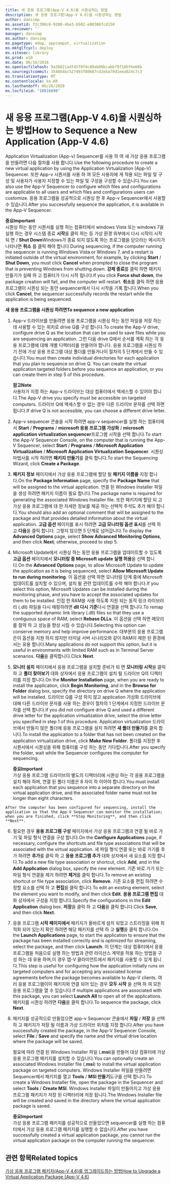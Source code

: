 ```yaml
---
title: 새 응용 프로그램(App-V 4.6)을 시퀀싱하는 방법
description: 새 응용 프로그램(App-V 4.6)을 시퀀싱하는 방법
author: dansimp
ms.assetid: f2c398c6-9200-4be3-b502-e00386fcd150
ms.reviewer: ''
manager: dansimp
ms.author: dansimp
ms.pagetype: mdop, appcompat, virtualization
ms.mktglfcycl: deploy
ms.sitesec: library
ms.prod: w10
ms.date: 06/16/2016
ms.openlocfilehash: 9a36021adf45f0f4c80ab08bcabbf9f18bf6e66b
ms.sourcegitcommit: 354664bc527d93f80687cd2eba70d1eea024c7c3
ms.translationtype: MT
ms.contentlocale: ko-KR
ms.lasthandoff: 06/26/2020
ms.locfileid: "10816698"
---
```

# <span data-ttu-id="b9892-103">새 응용 프로그램(App-V 4.6)을 시퀀싱하는 방법</span><span class="sxs-lookup"><span data-stu-id="b9892-103">How to Sequence a New Application (App-V 4.6)</span></span>


<span data-ttu-id="b9892-104">Application Virtualization (App-v) Sequencer를 사용 하 여 새 가상 응용 프로그램을 만들려면 다음 절차를 사용 합니다.</span><span class="sxs-lookup"><span data-stu-id="b9892-104">Use the following procedure to create a new virtual application by using the Application Virtualization (App-V) Sequencer.</span></span> <span data-ttu-id="b9892-105">또한 App-v 시퀀서를 사용 하 여 모든 사용자에 게 적용 되는 파일 및 구성 및 사용자가 사용자 지정할 수 있는 파일 및 구성을 구성할 수 있습니다.</span><span class="sxs-lookup"><span data-stu-id="b9892-105">You can also use the App-V Sequencer to configure which files and configurations are applicable to all users and which files and configurations users can customize.</span></span> <span data-ttu-id="b9892-106">응용 프로그램을 성공적으로 시퀀싱 한 후 App-v Sequencer에서 사용할 수 있습니다.</span><span class="sxs-lookup"><span data-stu-id="b9892-106">After you successfully sequence the application, it is available in the App-V Sequencer.</span></span>

**<span data-ttu-id="b9892-107">중요</span><span class="sxs-lookup"><span data-stu-id="b9892-107">Important</span></span>**  
<span data-ttu-id="b9892-108">시퀀싱 하는 동안 시퀀서를 실행 하는 컴퓨터에서 windows Vista 또는 windows 7을 실행 하는 경우 시스템 종료 **시작**을 클릭 하는 등 가상 환경 외부에서 다시 시작이 시작 되 면  /  **Shut Down**Windows가 종료 되지 않도록 하는 프로그램을 닫으라는 메시지가 나타나면 **취소** 를 클릭 해야 합니다.</span><span class="sxs-lookup"><span data-stu-id="b9892-108">During sequencing, if the computer running the sequencer is running Windows Vista or Windows 7, and a restart is initiated outside of the virtual environment, for example, by clicking **Start** / **Shut Down**, you must click **Cancel** when prompted to close the program that is preventing Windows from shutting down.</span></span> <span data-ttu-id="b9892-109">**강제 종료**를 클릭 하면 패키지 만들기가 실패 하 고 컴퓨터가 다시 시작 됩니다.</span><span class="sxs-lookup"><span data-stu-id="b9892-109">If you click **Force shut down**, the package creation will fail, and the computer will restart.</span></span> <span data-ttu-id="b9892-110">**취소**를 클릭 하면 응용 프로그램이 시퀀싱 되는 동안 sequencer에서 다시 시작을 기록 합니다.</span><span class="sxs-lookup"><span data-stu-id="b9892-110">When you click **Cancel**, the sequencer successfully records the restart while the application is being sequenced.</span></span>



**<span data-ttu-id="b9892-111">새 응용 프로그램을 시퀀싱 하려면</span><span class="sxs-lookup"><span data-stu-id="b9892-111">To sequence a new application</span></span>**

1.  <span data-ttu-id="b9892-112">App-v 드라이브를 만들려면 응용 프로그램을 시퀀싱 하는 동안 파일을 저장 하는 데 사용할 수 있는 위치로 drive Q를 구성 합니다.</span><span class="sxs-lookup"><span data-stu-id="b9892-112">To create the App-V drive, configure drive Q as the location that can be used to save files while you are sequencing an application.</span></span> <span data-ttu-id="b9892-113">그런 다음 drive Q에서 순서를 계획 하는 각 응용 프로그램에 대해 개별 디렉터리를 만들어야 합니다. 응용 프로그램을 시퀀싱 하기 전에 가상 응용 프로그램 대상 폴더를 만들거나이 절차의 5 단계에서 만들 수 있습니다.</span><span class="sxs-lookup"><span data-stu-id="b9892-113">You must then create individual directories for each application that you plan to sequence on drive Q. You can create the virtual application targeted folders before you sequence an application, or you can create them in step 5 of this procedure.</span></span>

    **<span data-ttu-id="b9892-114">참고</span><span class="sxs-lookup"><span data-stu-id="b9892-114">Note</span></span>**  
    <span data-ttu-id="b9892-115">사용자가 지정 하는 App-v 드라이브는 대상 컴퓨터에서 액세스할 수 있어야 합니다.</span><span class="sxs-lookup"><span data-stu-id="b9892-115">The App-V drive you specify must be accessible on targeted computers.</span></span> <span data-ttu-id="b9892-116">드라이브 Q에 액세스할 수 없는 경우 다른 드라이브 문자를 선택 하면 됩니다.</span><span class="sxs-lookup"><span data-stu-id="b9892-116">If drive Q is not accessible, you can choose a different drive letter.</span></span>



2.  <span data-ttu-id="b9892-117">App-v sequencer 콘솔을 시작 하려면 app-v sequencer를 실행 하는 컴퓨터에서 **Start**  /  **Programs**  /  **microsoft 응용 프로그램 가상화**  /  **microsoft application virtualization sequencer**프로그램 시작을 선택 합니다.</span><span class="sxs-lookup"><span data-stu-id="b9892-117">To start the App-V Sequencer Console, on the computer that is running the App-V Sequencer, select **Start** / **Programs** / **Microsoft Application Virtualization** / **Microsoft Application Virtualization Sequencer**.</span></span> <span data-ttu-id="b9892-118">시퀀싱 마법사를 시작 하려면 **패키지 만들기**를 클릭 합니다.</span><span class="sxs-lookup"><span data-stu-id="b9892-118">To start the Sequencing Wizard, click **Create a Package**.</span></span>

3.  <span data-ttu-id="b9892-119">**패키지 정보** 페이지에서 가상 응용 프로그램에 할당 될 **패키지 이름을** 지정 합니다.</span><span class="sxs-lookup"><span data-stu-id="b9892-119">On the **Package Information** page, specify the **Package Name** that will be assigned to the virtual application.</span></span> <span data-ttu-id="b9892-120">연결 된 Windows Installer 파일을 생성 하려면 패키지 이름이 필요 합니다.</span><span class="sxs-lookup"><span data-stu-id="b9892-120">The package name is required for generating the associated Windows Installer file.</span></span> <span data-ttu-id="b9892-121">또한 패키지에 할당 되 고 가상 응용 프로그램에 대 한 자세한 정보를 제공 하는 선택적 주석도 추가 해야 합니다.</span><span class="sxs-lookup"><span data-stu-id="b9892-121">You should also add an optional comment that will be assigned to the package and that provides detailed information about the virtual application.</span></span> <span data-ttu-id="b9892-122">**고급 옵션** 페이지를 표시 하려면 **고급 모니터링 옵션 표시**를 선택 하 고 **다음**을 클릭 합니다. 그렇지 않으면 5 단계로 넘어갑니다.</span><span class="sxs-lookup"><span data-stu-id="b9892-122">To display the **Advanced Options** page, select **Show Advanced Monitoring Options**, and then click **Next**; otherwise, proceed to step 5.</span></span>

4.  <span data-ttu-id="b9892-123">Microsoft Update에서 시퀀싱 하는 동안 응용 프로그램을 업데이트할 수 있도록 **고급 옵션** 페이지에서 **모니터링 중 Microsoft update 실행 허용**을 선택 합니다.</span><span class="sxs-lookup"><span data-stu-id="b9892-123">On the **Advanced Options** page, to allow Microsoft Update to update the application as it is being sequenced, select **Allow Microsoft Update to run during monitoring**.</span></span> <span data-ttu-id="b9892-124">이 옵션을 선택 하면 모니터링 단계 중에 Microsoft 업데이트를 설치할 수 있으며, 설치 될 관련 업데이트를 수락 해야 합니다.</span><span class="sxs-lookup"><span data-stu-id="b9892-124">If you select this option, Microsoft Updates can be installed during the monitoring phase, and you have to accept the associated updates for them to be installed.</span></span> <span data-ttu-id="b9892-125">인접 한 RAM을 사용 하도록 지원 되는 동적 링크 라이브러리 (.dll) 파일을 다시 매핑하려면 **dll 다시 기준**다시 연결을 선택 합니다.</span><span class="sxs-lookup"><span data-stu-id="b9892-125">To remap the supported dynamic link library (.dll) files so that they use a contiguous space of RAM, select **Rebase DLLs**.</span></span> <span data-ttu-id="b9892-126">이 옵션을 선택 하면 메모리를 절약 하 고 성능을 향상 시킬 수 있습니다.</span><span class="sxs-lookup"><span data-stu-id="b9892-126">Selecting this option can conserve memory and help improve performance.</span></span> <span data-ttu-id="b9892-127">대부분의 응용 프로그램은이 옵션을 지원 하지 않지만 터미널 서버 시나리오와 같이 RAM이 제한 된 환경에서는 유용 합니다.</span><span class="sxs-lookup"><span data-stu-id="b9892-127">Many applications do not support this option, but it is useful in environments with limited RAM such as in Terminal Server scenarios.</span></span> <span data-ttu-id="b9892-128">**다음**을 클릭합니다.</span><span class="sxs-lookup"><span data-stu-id="b9892-128">Click **Next**.</span></span>

5.  <span data-ttu-id="b9892-129">**모니터 설치** 페이지에서 응용 프로그램을 설치할 준비가 되 면 **모니터링 시작**을 클릭 하 고 **폴더 찾아보기** 대화 상자에서 응용 프로그램이 설치 될 드라이브 Q의 디렉터리를 지정 합니다.</span><span class="sxs-lookup"><span data-stu-id="b9892-129">On the **Monitor Installation** page, when you are ready to install the application, click **Begin Monitoring**, and in the **Browse for Folder** dialog box, specify the directory on drive Q where the application will be installed.</span></span> <span data-ttu-id="b9892-130">드라이브 Q를 구성 하지 않고 application 가상화 드라이브에 대해 다른 드라이브 문자를 사용 하는 경우이 절차의 1 단계에서 지정한 드라이브 문자를 선택 합니다.</span><span class="sxs-lookup"><span data-stu-id="b9892-130">If you did not configure drive Q and used a different drive letter for the application virtualization drive, select the drive letter you specified in step 1 of this procedure.</span></span> <span data-ttu-id="b9892-131">Application virtualization 드라이브에서 만들지 않은 폴더에 응용 프로그램을 설치 하려면 **새 폴더 만들기**를 클릭 합니다.</span><span class="sxs-lookup"><span data-stu-id="b9892-131">To install the application to a folder that has not been created on the application virtualization drive, click **Make New Folder**.</span></span> <span data-ttu-id="b9892-132">폴더를 지정한 후 시퀀서에서 시퀀싱을 위해 컴퓨터를 구성 하는 동안 기다립니다.</span><span class="sxs-lookup"><span data-stu-id="b9892-132">After you specify the folder, wait while the Sequencer configures the computer for sequencing.</span></span>

    **<span data-ttu-id="b9892-133">중요</span><span class="sxs-lookup"><span data-stu-id="b9892-133">Important</span></span>**  
    <span data-ttu-id="b9892-134">가상 응용 프로그램 드라이브의 별도의 디렉터리에 시퀀싱 하는 각 응용 프로그램을 설치 해야 하며, 연결 된 폴더 이름은 8 자이 하 이어야 합니다.</span><span class="sxs-lookup"><span data-stu-id="b9892-134">You must install each application that you sequence into a separate directory on the virtual application drive, and the associated folder name must not be longer than eight characters.</span></span>



~~~
After the computer has been configured for sequencing, install the application so that the App-V Sequencer can monitor the installation; when you are finished, click **Stop Monitoring**, and then click **Next**.
~~~

6. <span data-ttu-id="b9892-135">필요한 경우 **응용 프로그램 구성** 페이지에서 가상 응용 프로그램과 연결 될 바로 가기 및 파일 형식 연결을 구성 합니다.</span><span class="sxs-lookup"><span data-stu-id="b9892-135">On the **Configure Applications** page, if necessary, configure the shortcuts and file type associations that will be associated with the virtual application.</span></span> <span data-ttu-id="b9892-136">새 파일 형식 연결 또는 바로 가기를 추가 하려면 **추가**를 클릭 하 고 **응용 프로그램 추가** 대화 상자에서 새 요소를 지정 합니다.</span><span class="sxs-lookup"><span data-stu-id="b9892-136">To add a new file type association or shortcut, click **Add**, and in the **Add Application** dialog box, specify the new element.</span></span> <span data-ttu-id="b9892-137">기존 바로 가기 또는 파일 형식 연결을 제거 하려면 **제거**를 클릭 합니다.</span><span class="sxs-lookup"><span data-stu-id="b9892-137">To remove an existing shortcut or file type association, click **Remove**.</span></span> <span data-ttu-id="b9892-138">기존 요소를 편집 하려면 수정할 요소를 선택 하 고 **편집**을 클릭 합니다.</span><span class="sxs-lookup"><span data-stu-id="b9892-138">To edit an existing element, select the element you want to modify, and then click **Edit**.</span></span> <span data-ttu-id="b9892-139">**응용 프로그램 편집** 대화 상자에서 구성을 지정 합니다.</span><span class="sxs-lookup"><span data-stu-id="b9892-139">Specify the configurations in the **Edit Application** dialog box.</span></span> <span data-ttu-id="b9892-140">**저장**을 클릭 하 고 **다음**을 클릭 합니다.</span><span class="sxs-lookup"><span data-stu-id="b9892-140">Click **Save**, and then click **Next**.</span></span>

7. <span data-ttu-id="b9892-141">응용 프로그램 **시작 페이지에서** 패키지가 올바르게 설치 되었고 스트리밍을 위해 최적화 되어 있는지 확인 하려면 해당 패키지를 선택 하 고 **실행**을 클릭 합니다.</span><span class="sxs-lookup"><span data-stu-id="b9892-141">On the **Launch Applications** page, to start the application to ensure that the package has been installed correctly and is optimized for streaming, select the package, and then click **Launch**.</span></span> <span data-ttu-id="b9892-142">이 단계는 대상 컴퓨터에서 응용 프로그램을 처음으로 실행 하는 방법과 관련 라이선스 계약을 허용 하는 방법을 구성 하는 데 유용 하며,이 경우 앱-V 클라이언트에서 패키지를 사용할 수 있게 됩니다.</span><span class="sxs-lookup"><span data-stu-id="b9892-142">This step is useful for configuring how the application initially runs on targeted computers and for accepting any associated license agreements before the package becomes available to App-V clients.</span></span> <span data-ttu-id="b9892-143">여러 응용 프로그램이이 패키지와 연결 되어 있는 경우 **모두 시작** 을 선택 하 여 모든 응용 프로그램을 열 수 있습니다.</span><span class="sxs-lookup"><span data-stu-id="b9892-143">If multiple applications are associated with this package, you can select **Launch All** to open all of the applications.</span></span> <span data-ttu-id="b9892-144">패키지를 시퀀싱 하려면 **다음**을 클릭 합니다.</span><span class="sxs-lookup"><span data-stu-id="b9892-144">To sequence the package, click **Next**.</span></span>

8. <span data-ttu-id="b9892-145">패키지를 성공적으로 만들었으면 app-v Sequencer 콘솔에서 **파일**  /  **저장** 을 선택 하 고 패키지가 저장 될 이름과 가상 드라이브 위치를 지정 합니다.</span><span class="sxs-lookup"><span data-stu-id="b9892-145">After you have successfully created the package, in the App-V Sequencer Console, select **File** / **Save** and specify the name and the virtual drive location where the package will be saved.</span></span>

   <span data-ttu-id="b9892-146">필요에 따라 연결 된 Windows Installer 파일 (**.msi**)을 만들어 대상 컴퓨터에 가상 응용 프로그램 패키지를 설치할 수 있습니다.</span><span class="sxs-lookup"><span data-stu-id="b9892-146">You can optionally create an associated Windows Installer file (**.msi**) to install the virtual application package on targeted computers.</span></span> <span data-ttu-id="b9892-147">Windows Installer 파일을 만들려면 Sequencer에서 패키지를 열고 **Tools**  /  **MSI 만들기**도구를 선택 합니다.</span><span class="sxs-lookup"><span data-stu-id="b9892-147">To create a Windows Installer file, open the package in the Sequencer and select **Tools** / **Create MSI**.</span></span> <span data-ttu-id="b9892-148">Windows Installer 파일이 만들어지고 가상 응용 프로그램 패키지가 저장 된 디렉터리에 저장 됩니다.</span><span class="sxs-lookup"><span data-stu-id="b9892-148">The Windows Installer file will be created and saved in the directory where the virtual application package is saved.</span></span>

   **<span data-ttu-id="b9892-149">중요</span><span class="sxs-lookup"><span data-stu-id="b9892-149">Important</span></span>**  
   <span data-ttu-id="b9892-150">가상 응용 프로그램 패키지를 성공적으로 만들었으면 sequencer를 실행 하는 컴퓨터에서 가상 응용 프로그램 패키지를 실행할 수 없습니다.</span><span class="sxs-lookup"><span data-stu-id="b9892-150">After you have successfully created a virtual application package, you cannot run the virtual application package on the computer running the sequencer.</span></span>



## <span data-ttu-id="b9892-151">관련 항목</span><span class="sxs-lookup"><span data-stu-id="b9892-151">Related topics</span></span>


[<span data-ttu-id="b9892-152">가상 응용 프로그램 패키지(App-V 4.6)를 업그레이드하는 방법</span><span class="sxs-lookup"><span data-stu-id="b9892-152">How to Upgrade a Virtual Application Package (App-V 4.6)</span></span>](how-to-upgrade-a-virtual-application-package--app-v-46-.md)









